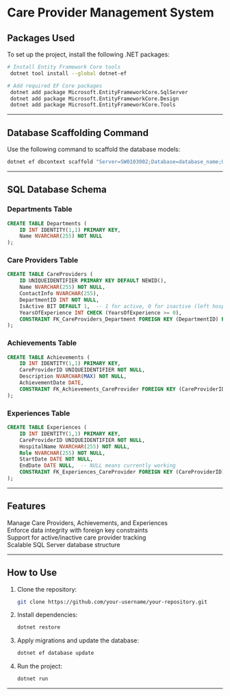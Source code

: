 #  Care Provider Management System

## Packages Used

To set up the project, install the following .NET packages:

```sh
# Install Entity Framework Core tools
 dotnet tool install --global dotnet-ef

# Add required EF Core packages
 dotnet add package Microsoft.EntityFrameworkCore.SqlServer
 dotnet add package Microsoft.EntityFrameworkCore.Design
 dotnet add package Microsoft.EntityFrameworkCore.Tools
```

---

##  Database Scaffolding Command

Use the following command to scaffold the database models:

```sh
dotnet ef dbcontext scaffold "Server=SW0103002;Database=database_name;User Id=user_id;Password=password;TrustServerCertificate=True;" Microsoft.EntityFrameworkCore.SqlServer -o Models
```

---

##  SQL Database Schema

###  Departments Table

```sql
CREATE TABLE Departments (
    ID INT IDENTITY(1,1) PRIMARY KEY,
    Name NVARCHAR(255) NOT NULL
);
```

###  Care Providers Table

```sql
CREATE TABLE CareProviders (
    ID UNIQUEIDENTIFIER PRIMARY KEY DEFAULT NEWID(),
    Name NVARCHAR(255) NOT NULL,
    ContactInfo NVARCHAR(255),
    DepartmentID INT NOT NULL,
    IsActive BIT DEFAULT 1,  -- 1 for active, 0 for inactive (left hospital)
    YearsOfExperience INT CHECK (YearsOfExperience >= 0),
    CONSTRAINT FK_CareProviders_Department FOREIGN KEY (DepartmentID) REFERENCES Departments(ID) ON DELETE CASCADE
);
```

###  Achievements Table

```sql
CREATE TABLE Achievements (
    ID INT IDENTITY(1,1) PRIMARY KEY,
    CareProviderID UNIQUEIDENTIFIER NOT NULL,
    Description NVARCHAR(MAX) NOT NULL,
    AchievementDate DATE,
    CONSTRAINT FK_Achievements_CareProvider FOREIGN KEY (CareProviderID) REFERENCES CareProviders(ID) ON DELETE CASCADE
);
```

###  Experiences Table

```sql
CREATE TABLE Experiences (
    ID INT IDENTITY(1,1) PRIMARY KEY,
    CareProviderID UNIQUEIDENTIFIER NOT NULL,
    HospitalName NVARCHAR(255) NOT NULL,
    Role NVARCHAR(255) NOT NULL,
    StartDate DATE NOT NULL,
    EndDate DATE NULL,  -- NULL means currently working
    CONSTRAINT FK_Experiences_CareProvider FOREIGN KEY (CareProviderID) REFERENCES CareProviders(ID) ON DELETE CASCADE
);
```

---

##  Features

 Manage Care Providers, Achievements, and Experiences  
 Enforce data integrity with foreign key constraints  
 Support for active/inactive care provider tracking  
 Scalable SQL Server database structure  

---

##  How to Use

1. Clone the repository:
   ```sh
   git clone https://github.com/your-username/your-repository.git
   ```
2. Install dependencies:
   ```sh
   dotnet restore
   ```
3. Apply migrations and update the database:
   ```sh
   dotnet ef database update
   ```
4. Run the project:
   ```sh
   dotnet run
   ```

---


